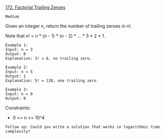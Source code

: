 [172. Factorial Trailing Zeroes](https://leetcode.com/problems/factorial-trailing-zeroes/description/)

`Medium`

Given an integer n, return the number of trailing zeroes in n!.

Note that n! = n * (n - 1) * (n - 2) * ... * 3 * 2 * 1.

```
Example 1:
Input: n = 3
Output: 0
Explanation: 3! = 6, no trailing zero.

Example 2:
Input: n = 5
Output: 1
Explanation: 5! = 120, one trailing zero.

Example 3:
Input: n = 0
Output: 0
```

Constraints:

- 0 <= n <= 10^4

`Follow up: Could you write a solution that works in logarithmic time complexity?`
